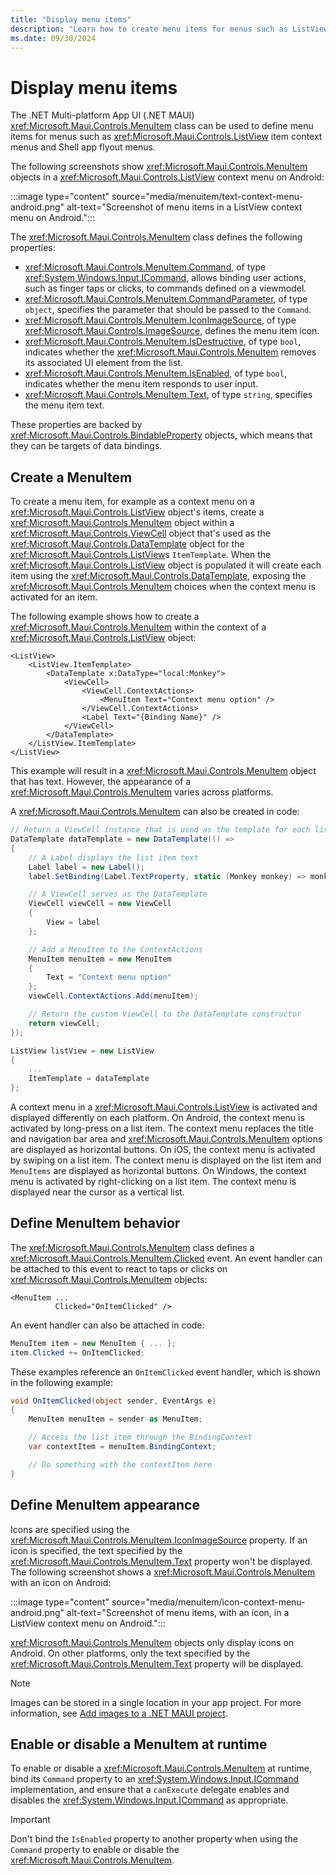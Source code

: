 ```yaml
---
title: "Display menu items"
description: "Learn how to create menu items for menus such as ListView item context menus and Shell app flyout menus."
ms.date: 09/30/2024
---
```


# Display menu items

The .NET Multi-platform App UI (.NET MAUI) <xref:Microsoft.Maui.Controls.MenuItem> class can be used to define menu items for menus such as <xref:Microsoft.Maui.Controls.ListView> item context menus and Shell app flyout menus.

The following screenshots show <xref:Microsoft.Maui.Controls.MenuItem> objects in a <xref:Microsoft.Maui.Controls.ListView> context menu on Android:

:::image type="content" source="media/menuitem/text-context-menu-android.png" alt-text="Screenshot of menu items in a ListView context menu on Android.":::

The <xref:Microsoft.Maui.Controls.MenuItem> class defines the following properties:

- <xref:Microsoft.Maui.Controls.MenuItem.Command>, of type <xref:System.Windows.Input.ICommand>, allows binding user actions, such as finger taps or clicks, to commands defined on a viewmodel.
- <xref:Microsoft.Maui.Controls.MenuItem.CommandParameter>, of type `object`, specifies the parameter that should be passed to the `Command`.
- <xref:Microsoft.Maui.Controls.MenuItem.IconImageSource>, of type <xref:Microsoft.Maui.Controls.ImageSource>, defines the menu item icon.
- <xref:Microsoft.Maui.Controls.MenuItem.IsDestructive>, of type `bool`, indicates whether the <xref:Microsoft.Maui.Controls.MenuItem> removes its associated UI element from the list.
- <xref:Microsoft.Maui.Controls.MenuItem.IsEnabled>, of type `bool`, indicates whether the menu item responds to user input.
- <xref:Microsoft.Maui.Controls.MenuItem.Text>, of type `string`, specifies the menu item text.

These properties are backed by <xref:Microsoft.Maui.Controls.BindableProperty> objects, which means that they can be targets of data bindings.

## Create a MenuItem

To create a menu item, for example as a context menu on a <xref:Microsoft.Maui.Controls.ListView> object's items, create a <xref:Microsoft.Maui.Controls.MenuItem> object within a <xref:Microsoft.Maui.Controls.ViewCell> object that's used as the <xref:Microsoft.Maui.Controls.DataTemplate> object for the <xref:Microsoft.Maui.Controls.ListView>s `ItemTemplate`. When the <xref:Microsoft.Maui.Controls.ListView> object is populated it will create each item using the <xref:Microsoft.Maui.Controls.DataTemplate>, exposing the <xref:Microsoft.Maui.Controls.MenuItem> choices when the context menu is activated for an item.

The following example shows how to create a <xref:Microsoft.Maui.Controls.MenuItem> within the context of a <xref:Microsoft.Maui.Controls.ListView> object:

```xaml
<ListView>
    <ListView.ItemTemplate>
        <DataTemplate x:DataType="local:Monkey">
            <ViewCell>
                <ViewCell.ContextActions>
                    <MenuItem Text="Context menu option" />
                </ViewCell.ContextActions>
                <Label Text="{Binding Name}" />
            </ViewCell>
        </DataTemplate>
    </ListView.ItemTemplate>
</ListView>
```

This example will result in a <xref:Microsoft.Maui.Controls.MenuItem> object that has text. However, the appearance of a <xref:Microsoft.Maui.Controls.MenuItem> varies across platforms.

A <xref:Microsoft.Maui.Controls.MenuItem> can also be created in code:

```csharp
// Return a ViewCell instance that is used as the template for each list item
DataTemplate dataTemplate = new DataTemplate(() =>
{
    // A Label displays the list item text
    Label label = new Label();
    label.SetBinding(Label.TextProperty, static (Monkey monkey) => monkey.Name);

    // A ViewCell serves as the DataTemplate
    ViewCell viewCell = new ViewCell
    {
        View = label
    };

    // Add a MenuItem to the ContextActions
    MenuItem menuItem = new MenuItem
    {
        Text = "Context menu option"
    };
    viewCell.ContextActions.Add(menuItem);

    // Return the custom ViewCell to the DataTemplate constructor
    return viewCell;
});

ListView listView = new ListView
{
    ...
    ItemTemplate = dataTemplate
};
```

A context menu in a <xref:Microsoft.Maui.Controls.ListView> is activated and displayed differently on each platform. On Android, the context menu is activated by long-press on a list item. The context menu replaces the title and navigation bar area and <xref:Microsoft.Maui.Controls.MenuItem> options are displayed as horizontal buttons. On iOS, the context menu is activated by swiping on a list item. The context menu is displayed on the list item and `MenuItems` are displayed as horizontal buttons. On Windows, the context menu is activated by right-clicking on a list item. The context menu is displayed near the cursor as a vertical list.

<!-- No MenuItems in this scenario on Mac Catalyst -->

## Define MenuItem behavior

The <xref:Microsoft.Maui.Controls.MenuItem> class defines a <xref:Microsoft.Maui.Controls.MenuItem.Clicked> event. An event handler can be attached to this event to react to taps or clicks on <xref:Microsoft.Maui.Controls.MenuItem> objects:

```xaml
<MenuItem ...
          Clicked="OnItemClicked" />
```

An event handler can also be attached in code:

```csharp
MenuItem item = new MenuItem { ... };
item.Clicked += OnItemClicked;
```

These examples reference an `OnItemClicked` event handler, which is shown in the following example:

```csharp
void OnItemClicked(object sender, EventArgs e)
{
    MenuItem menuItem = sender as MenuItem;

    // Access the list item through the BindingContext
    var contextItem = menuItem.BindingContext;

    // Do something with the contextItem here
}
```

## Define MenuItem appearance

Icons are specified using the <xref:Microsoft.Maui.Controls.MenuItem.IconImageSource> property. If an icon is specified, the text specified by the <xref:Microsoft.Maui.Controls.MenuItem.Text> property won't be displayed. The following screenshot shows a <xref:Microsoft.Maui.Controls.MenuItem> with an icon on Android:

:::image type="content" source="media/menuitem/icon-context-menu-android.png" alt-text="Screenshot of menu items, with an icon, in a ListView context menu on Android.":::

<xref:Microsoft.Maui.Controls.MenuItem> objects only display icons on Android. On other platforms, only the text specified by the <xref:Microsoft.Maui.Controls.MenuItem.Text> property will be displayed.

> [!NOTE]
> Images can be stored in a single location in your app project. For more information, see [Add images to a .NET MAUI project](~/user-interface/images/images.md).

## Enable or disable a MenuItem at runtime

To enable or disable a <xref:Microsoft.Maui.Controls.MenuItem> at runtime, bind its `Command` property to an <xref:System.Windows.Input.ICommand> implementation, and ensure that a `canExecute` delegate enables and disables the <xref:System.Windows.Input.ICommand> as appropriate.

> [!IMPORTANT]
> Don't bind the `IsEnabled` property to another property when using the `Command` property to enable or disable the <xref:Microsoft.Maui.Controls.MenuItem>.
